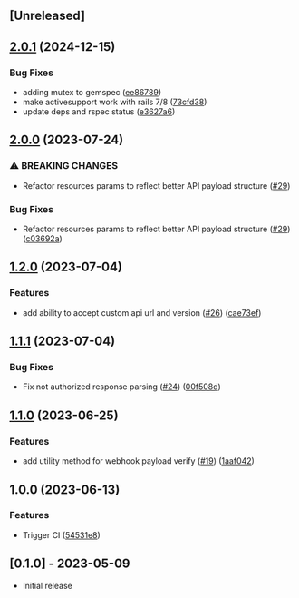 ## [Unreleased]

## [2.0.1](https://github.com/woovibr/ruby-sdk/compare/v2.0.0...v2.0.1) (2024-12-15)


### Bug Fixes

* adding mutex to gemspec ([ee86789](https://github.com/woovibr/ruby-sdk/commit/ee867896ba7bc262ab202f66a51ed0ce0ade9e1b))
* make activesupport work with rails 7/8 ([73cfd38](https://github.com/woovibr/ruby-sdk/commit/73cfd387851ccb3bc6bab5fd4ccf682be33689f7))
* update deps and rspec status ([e3627a6](https://github.com/woovibr/ruby-sdk/commit/e3627a6a60f5d863742be192b545ab1cdc7389cd))

## [2.0.0](https://github.com/Open-Pix/ruby-sdk/compare/v1.2.0...v2.0.0) (2023-07-24)


### ⚠ BREAKING CHANGES

* Refactor resources params to reflect better API payload structure ([#29](https://github.com/Open-Pix/ruby-sdk/issues/29))

### Bug Fixes

* Refactor resources params to reflect better API payload structure ([#29](https://github.com/Open-Pix/ruby-sdk/issues/29)) ([c03692a](https://github.com/Open-Pix/ruby-sdk/commit/c03692acc02e83d66f3884a1d49d03941bc8a221))

## [1.2.0](https://github.com/Open-Pix/ruby-sdk/compare/v1.1.1...v1.2.0) (2023-07-04)


### Features

* add ability to accept custom api url and version ([#26](https://github.com/Open-Pix/ruby-sdk/issues/26)) ([cae73ef](https://github.com/Open-Pix/ruby-sdk/commit/cae73ef01bd474e27bcd5246ff3b374f9bfd76e1))

## [1.1.1](https://github.com/Open-Pix/ruby-sdk/compare/v1.1.0...v1.1.1) (2023-07-04)


### Bug Fixes

* Fix not authorized response parsing ([#24](https://github.com/Open-Pix/ruby-sdk/issues/24)) ([00f508d](https://github.com/Open-Pix/ruby-sdk/commit/00f508d4463b25b774ca4c0449c3cd050fdad549))

## [1.1.0](https://github.com/Open-Pix/ruby-sdk/compare/v1.0.0...v1.1.0) (2023-06-25)


### Features

* add utility method for webhook payload verify ([#19](https://github.com/Open-Pix/ruby-sdk/issues/19)) ([1aaf042](https://github.com/Open-Pix/ruby-sdk/commit/1aaf042144951df2a0f9f84c79942c17670f7bef))

## 1.0.0 (2023-06-13)


### Features

* Trigger CI ([54531e8](https://github.com/Open-Pix/ruby-sdk/commit/54531e83fb3ebf520df077897de0f99488ded6db))

## [0.1.0] - 2023-05-09

- Initial release
